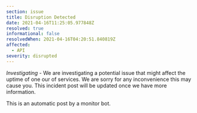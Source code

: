 ```yaml
---
section: issue
title: Disruption Detected
date: 2021-04-16T11:25:05.977848Z
resolved: true
informational: false
resolvedWhen: 2021-04-16T04:20:51.840819Z
affected:
  - API
severity: disrupted
---
```

*Investigating* - We are investigating a potential issue that might affect the uptime of one our of services. We are sorry for any inconvenience this may cause you. This incident post will be updated once we have more information.

This is an automatic post by a monitor bot.
        